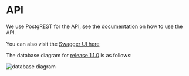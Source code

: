<!--
SPDX-FileCopyrightText: 2022 Jesús García Gonzalez (Netherlands eScience Center) <j.g.gonzalez@esciencecenter.nl>
SPDX-FileCopyrightText: 2022 Netherlands eScience Center

SPDX-License-Identifier: CC-BY-4.0
-->

# API

We use PostgREST for the API, see the [documentation](https://postgrest.org/en/v10.0/api.html) on how to use the API. 

You can also visit the [Swagger UI here](https://research-software-directory.org/swagger/)

The database diagram for [release 1.1.0](https://github.com/research-software-directory/RSD-as-a-service/releases/tag/v1.1.0) is as follows: 

![database diagram](https://user-images.githubusercontent.com/91328544/178466825-1798faea-9aa1-4274-92fc-60c14fcd7146.png)
